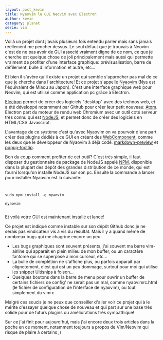 ```yaml
---
layout: post_kevin
title: Nyaovim le GUI Neovim avec Electron
author: kevin
category: planet
serie: vim
---
```


Voilà un projet dont j'avais plusieurs fois entendu parler mais sans jamais réellement me pencher dessus. Le seul défaut que je trouvais à Neovim c'est de ne pas avoir de GUI associé vraiment digne de ce nom, ce que je cherche est quelque chose de joli principalement mais aussi qui permette vraiment de profiter d'une interface graphique: prévisualisation, barre de défilement, bulle d'information et autre, etc...

<!--break-->

Et bien il s'avère qu'il existe un projet qui semble s'approcher pas mal de ce que je cherche dans l'architecture! Et ce projet s'appelle [Nyaovim](https://github.com/rhysd/NyaoVim) (Nya est l'équivalent de Miaou au Japon). C'est une interface graphique web pour Neovim, qui est utilisé comme application pc grâce à Electron.

[Electron](electron.atom.io) permet de créer des logiciels "desktop" avec des technos web, et à été développé notamment par Github pour créer leur petit nouveau: [Atom](atom.io). Electron part du moteur de rendu web Chromium avec un outil coté serveur très connu qui est [NodeJS](https://nodejs.org/en/), et permet donc de créer des logiciels en HTML/CSS Javascript.

L'avantage de ce système c'est qu'avec Nyaovim on va pourvoir d'une part créer des plugins dédiés à ce GUI en créant des [WebComponent](https://github.com/rhysd/neovim-component), comme les deux que le développeur de Nyaovim à déjà codé: [markdown-preview](https://github.com/rhysd/nyaovim-markdown-preview) et [popup-tooltip](https://github.com/rhysd/nyaovim-popup-tooltip).

Bon du coup comment profiter de cet outil? C'est très simple, il faut disposer du gestionnaire de package de NodeJS appelé [NPM](https://www.npmjs.com/), disponible dans la plupart des dépôt des grandes distribution de ce monde, qui est fourni lorsqu'on installe NodeJS sur son pc. Ensuite la commande a lancer pour installer Nyaovim est la suivante:

<pre><code class="bash">

sudo npm install -g nyaovim

nyaovim

</code></pre>

Et voilà votre GUI est maintenant installé et lancé!

Ce projet est indiqué comme instable sur son dépôt Github donc je ne serais pas vindicateur vis à vis du résultat. Mais il y a quand même de nombreux bugs qui me chagrine encore un peu:

* Les bugs graphiques sont souvent présents, j'ai souvent ma barre vim-airline qui apparait en plein milieu de mon buffer, ou un caractère fantome qui se superpose à mon curseur, etc...
* La bulle de complétion ne s'affiche plus, ou parfois apparait par clignotement, c'est qui est un peu dommage, surtout pour moi qui utilise les snippet Ultisnips à foison...
* Quelques boutons dans la barre de menu pour ouvrir un buffer de certains fichiers de config' ne serait pas un mal, comme nyaovimrc.html (le fichier de configuration de l'interface de nyaovim), ou tout simplement du vimrc

Malgré ces soucis je ne peux que conseiller d'aller voir ce projet qui à le mérite d'essayer quelque chose de nouveau et qui part sur une base très solide pour de futurs plugins ou améliorations très sympathique!

Sur ce j'ai finit pour aujourd'hui, mais j'ai encore deux trois articles dans la poche en ce moment, notamment toujours a propos de Vim/Neovim qui risque de plaire à certains ;)
